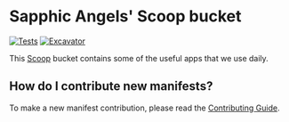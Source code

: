 # Sapphic Angels' Scoop bucket

[![Tests](https://github.com/SapphicMoe/bucket/actions/workflows/ci.yml/badge.svg)](https://github.com/SapphicMoe/bucket/actions/workflows/ci.yml) [![Excavator](https://github.com/SapphicMoe/bucket/actions/workflows/excavator.yml/badge.svg)](https://github.com/SapphicMoe/bucket/actions/workflows/excavator.yml)

This [Scoop](https://scoop.sh) bucket contains some of the useful apps that we use daily.

How do I contribute new manifests?
----------------------------------

To make a new manifest contribution, please read the [Contributing Guide](https://github.com/ScoopInstaller/.github/blob/main/.github/CONTRIBUTING.md).
